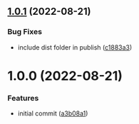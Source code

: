 ## [1.0.1](https://github.com/Nicklason/node-auto-repair/compare/v1.0.0...v1.0.1) (2022-08-21)


### Bug Fixes

* include dist folder in publish ([c1883a3](https://github.com/Nicklason/node-auto-repair/commit/c1883a3491c71ce5e42188e36578689ef5f18d82))

# 1.0.0 (2022-08-21)


### Features

* initial commit ([a3b08a1](https://github.com/Nicklason/node-auto-repair/commit/a3b08a1d0bf9b51962ddb0ce22f7b225464a6f34))
